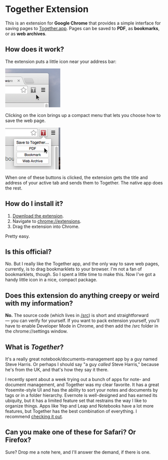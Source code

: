 # Together Extension

This is an extension for **Google Chrome** that provides a simple interface for saving pages to [Together.app][1]. Pages can be saved to **PDF**, as **bookmarks**, or as **web archives**.

## How does it work? 

The extension puts a little icon near your address bar:

![Living next to your address bar, awaiting your click…](docs/closed.png)

Clicking on the icon brings up a compact menu that lets you choose how to save the web page.

![And clicked.](docs/open.png)

When one of these buttons is clicked, the extension gets the title and address of your active tab and sends them to Together. The native app does the rest.

## How do I install it?

1. [Download the extension](packed/Together.crx?raw=true).
2. Navigate to [chrome://extensions](chrome://extensions).
3. Drag the extension into Chrome.

Pretty easy.

## Is this official?

No. But I really like the Together app, and the only way to save web pages, currently, is to drag bookmarklets to your browser. I'm not a fan of bookmarklets, though. So I spent a little time to make this. Now I've got a handy little icon in a nice, compact package.

## Does this extension do anything creepy or weird with my information?

**No.** The source code (which lives in [/src](/src)) is short and straightforward — you can verify for yourself. If you want to pack extension yourself, you’ll have to enable Developer Mode in Chrome, and then add the /src folder in the chrome://settings window.

## What is *Together*?

It's a really great notebook/documents-management app by a guy named Steve Harris. Or perhaps I should say "a guy *called* Steve Harris," because he's from the UK, and that's how they say it there.

I recently spent about a week trying out a bunch of apps for note- and document management, and Together was my clear favorite. It has a great Yosemite-style UI and has the ability to sort your notes and documents by tags or in a folder hierarchy. Evernote is well-designed and has earned its ubiquity, but it has a limited feature set that restrains the way I like to organize things. Apps like Yep and Leap and Notebooks have a lot more features, but Together has the best combination of everything. I recommend [checking it out][1].

## Can you make one of these for Safari? Or Firefox?

Sure? Drop me a note here, and I'll answer the demand, if there is one.


[1]: http://reinventedsoftware.com/together/
